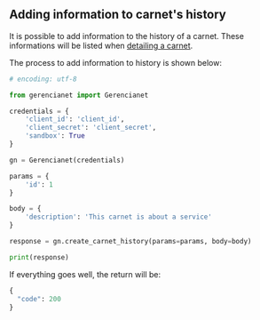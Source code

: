 ## Adding information to carnet's history

It is possible to add information to the history of a carnet. These informations will be listed when [detailing a carnet](https://github.com/gerencianet/gn-api-sdk-python/tree/master/docs/carnet-detailing.md).

The process to add information to history is shown below:


```python
# encoding: utf-8

from gerencianet import Gerencianet

credentials = {
    'client_id': 'client_id',
    'client_secret': 'client_secret',
    'sandbox': True
}

gn = Gerencianet(credentials)

params = {
    'id': 1
}

body = {
    'description': 'This carnet is about a service'
}

response = gn.create_carnet_history(params=params, body=body)

print(response)
```

If everything goes well, the return will be:

```python
{
  "code": 200
}
```
